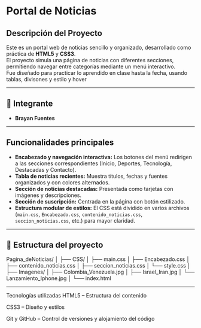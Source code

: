 # Portal de Noticias

##  Descripción del Proyecto  
Este es un portal web de noticias sencillo y organizado, desarrollado como práctica de **HTML5** y **CSS3**.  
El proyecto simula una página de noticias con diferentes secciones, permitiendo navegar entre categorías mediante un menú interactivo.  
Fue diseñado para practicar lo aprendido en clase hasta la fecha, usando tablas, divisones y estilo y hover

---

## 👤 Integrante  
- **Brayan Fuentes** 

---

##  Funcionalidades principales  
- **Encabezado y navegación interactiva:** Los botones del menú redirigen a las secciones correspondientes (Inicio, Deportes, Tecnología, Destacadas y Contacto).  
-  **Tabla de noticias recientes:** Muestra títulos, fechas y fuentes organizados y con colores alternados.  
-  **Sección de noticias destacadas:** Presentada como tarjetas con imágenes y descripciones.  
-  **Sección de suscripción:** Centrada en la página con botón estilizado.  
-  **Estructura modular de estilos:** El CSS está dividido en varios archivos (`main.css`, `Encabezado.css`, `contenido_noticias.css`, `seccion_noticias.css`, etc.) para mayor claridad.  

---

## 📂 Estructura del proyecto  
Pagina_deNoticias/
│
├── CSS/
│ ├── main.css
│ ├── Encabezado.css
│ ├── contenido_noticias.css
│ ├── seccion_noticias.css
│ └── style.css
│
├── Imagenes/
│ ├── Colombia_Venezuela.jpg
│ ├── Israel_Iran.jpg
│ └── Lanzamiento_Iphone.jpg
│
└── index.html

---

Tecnologías utilizadas
HTML5 – Estructura del contenido

CSS3 – Diseño y estilos

Git y GitHub – Control de versiones y alojamiento del código


